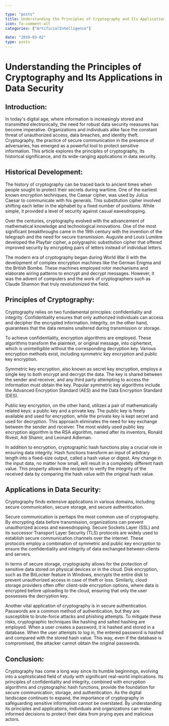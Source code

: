 ```yaml
---

type: "posts"
title: Understanding the Principles of Cryptography and Its Applications in Data Security
icon: fa-comment-alt
categories: ["ArtificialIntelligence"]

date: "2019-03-02"
type: posts
---
```





# Understanding the Principles of Cryptography and Its Applications in Data Security

## Introduction:

In today's digital age, where information is increasingly stored and transmitted electronically, the need for robust data security measures has become imperative. Organizations and individuals alike face the constant threat of unauthorized access, data breaches, and identity theft. Cryptography, the practice of secure communication in the presence of adversaries, has emerged as a powerful tool to protect sensitive information. This article explores the principles of cryptography, its historical significance, and its wide-ranging applications in data security.

## Historical Development:

The history of cryptography can be traced back to ancient times when people sought to protect their secrets during wartime. One of the earliest known encryption techniques, the Caesar cipher, was used by Julius Caesar to communicate with his generals. This substitution cipher involved shifting each letter in the alphabet by a fixed number of positions. While simple, it provided a level of security against casual eavesdropping.

Over the centuries, cryptography evolved with the advancement of mathematical knowledge and technological innovations. One of the most significant breakthroughs came in the 19th century with the invention of the telegraph and the need for secure transmission. Auguste and Louis Lumière developed the Playfair cipher, a polygraphic substitution cipher that offered improved security by encrypting pairs of letters instead of individual letters.

The modern era of cryptography began during World War II with the development of complex encryption machines like the German Enigma and the British Bombe. These machines employed rotor mechanisms and elaborate wiring patterns to encrypt and decrypt messages. However, it was the advent of computers and the work of cryptographers such as Claude Shannon that truly revolutionized the field.

## Principles of Cryptography:

Cryptography relies on two fundamental principles: confidentiality and integrity. Confidentiality ensures that only authorized individuals can access and decipher the encrypted information. Integrity, on the other hand, guarantees that the data remains unaltered during transmission or storage.

To achieve confidentiality, encryption algorithms are employed. These algorithms transform the plaintext, or original message, into ciphertext, which is unintelligible without the corresponding decryption key. Various encryption methods exist, including symmetric key encryption and public key encryption.

Symmetric key encryption, also known as secret key encryption, employs a single key to both encrypt and decrypt the data. The key is shared between the sender and receiver, and any third party attempting to access the information must obtain the key. Popular symmetric key algorithms include the Advanced Encryption Standard (AES) and the Data Encryption Standard (DES).

Public key encryption, on the other hand, utilizes a pair of mathematically related keys: a public key and a private key. The public key is freely available and used for encryption, while the private key is kept secret and used for decryption. This approach eliminates the need for key exchange between the sender and receiver. The most widely used public key encryption algorithm is the RSA algorithm, named after its inventors, Ronald Rivest, Adi Shamir, and Leonard Adleman.

In addition to encryption, cryptographic hash functions play a crucial role in ensuring data integrity. Hash functions transform an input of arbitrary length into a fixed-size output, called a hash value or digest. Any change in the input data, no matter how small, will result in a completely different hash value. This property allows the recipient to verify the integrity of the received data by comparing the hash value with the original hash value.

## Applications in Data Security:

Cryptography finds extensive applications in various domains, including secure communication, secure storage, and secure authentication.

Secure communication is perhaps the most common use of cryptography. By encrypting data before transmission, organizations can prevent unauthorized access and eavesdropping. Secure Sockets Layer (SSL) and its successor Transport Layer Security (TLS) protocols are widely used to establish secure communication channels over the internet. These protocols employ a combination of symmetric and public key encryption to ensure the confidentiality and integrity of data exchanged between clients and servers.

In terms of secure storage, cryptography allows for the protection of sensitive data stored on physical devices or in the cloud. Disk encryption, such as the BitLocker feature in Windows, encrypts the entire disk to prevent unauthorized access in case of theft or loss. Similarly, cloud storage providers often offer client-side encryption options, where data is encrypted before uploading to the cloud, ensuring that only the user possesses the decryption key.

Another vital application of cryptography is in secure authentication. Passwords are a common method of authentication, but they are susceptible to brute-force attacks and phishing attempts. To mitigate these risks, cryptographic techniques like hashing and salted hashing are employed. When a user creates a password, it is hashed and stored in a database. When the user attempts to log in, the entered password is hashed and compared with the stored hash value. This way, even if the database is compromised, the attacker cannot obtain the original passwords.

## Conclusion:

Cryptography has come a long way since its humble beginnings, evolving into a sophisticated field of study with significant real-world implications. Its principles of confidentiality and integrity, combined with encryption algorithms and cryptographic hash functions, provide the foundation for secure communication, storage, and authentication. As the digital landscape continues to expand, the importance of cryptography in safeguarding sensitive information cannot be overstated. By understanding its principles and applications, individuals and organizations can make informed decisions to protect their data from prying eyes and malicious actors.